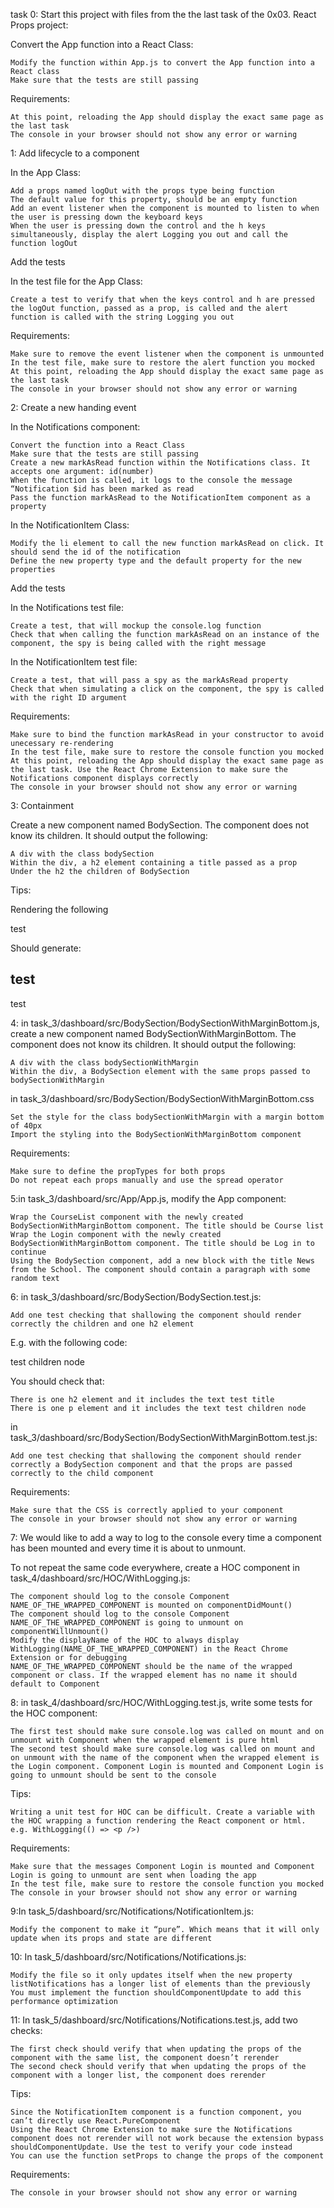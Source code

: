 task 0:
Start this project with files from the the last task of the 0x03. React Props project:

Convert the App function into a React Class:

    Modify the function within App.js to convert the App function into a React class
    Make sure that the tests are still passing

Requirements:

    At this point, reloading the App should display the exact same page as the last task
    The console in your browser should not show any error or warning

1:
Add lifecycle to a component

In the App Class:

    Add a props named logOut with the props type being function
    The default value for this property, should be an empty function
    Add an event listener when the component is mounted to listen to when the user is pressing down the keyboard keys
    When the user is pressing down the control and the h keys simultaneously, display the alert Logging you out and call the function logOut

Add the tests

In the test file for the App Class:

    Create a test to verify that when the keys control and h are pressed the logOut function, passed as a prop, is called and the alert function is called with the string Logging you out

Requirements:

    Make sure to remove the event listener when the component is unmounted
    In the test file, make sure to restore the alert function you mocked
    At this point, reloading the App should display the exact same page as the last task
    The console in your browser should not show any error or warning


2:
Create a new handing event

In the Notifications component:

    Convert the function into a React Class
    Make sure that the tests are still passing
    Create a new markAsRead function within the Notifications class. It accepts one argument: id(number)
    When the function is called, it logs to the console the message “Notification $id has been marked as read
    Pass the function markAsRead to the NotificationItem component as a property

In the NotificationItem Class:

    Modify the li element to call the new function markAsRead on click. It should send the id of the notification
    Define the new property type and the default property for the new properties

Add the tests

In the Notifications test file:

    Create a test, that will mockup the console.log function
    Check that when calling the function markAsRead on an instance of the component, the spy is being called with the right message

In the NotificationItem test file:

    Create a test, that will pass a spy as the markAsRead property
    Check that when simulating a click on the component, the spy is called with the right ID argument

Requirements:

    Make sure to bind the function markAsRead in your constructor to avoid unecessary re-rendering
    In the test file, make sure to restore the console function you mocked
    At this point, reloading the App should display the exact same page as the last task. Use the React Chrome Extension to make sure the Notifications component displays correctly
    The console in your browser should not show any error or warning


3:
Containment

Create a new component named BodySection. The component does not know its children. It should output the following:

    A div with the class bodySection
    Within the div, a h2 element containing a title passed as a prop
    Under the h2 the children of BodySection

Tips:

Rendering the following

<BodySection title="test">
  <p>test</p>
</BodySection>

Should generate:

<div className="bodySection">
  <h2>test</h2>
  <p>test</p>
</div>


4:
in task_3/dashboard/src/BodySection/BodySectionWithMarginBottom.js, create a new component named BodySectionWithMarginBottom. The component does not know its children. It should output the following:

    A div with the class bodySectionWithMargin
    Within the div, a BodySection element with the same props passed to bodySectionWithMargin

in task_3/dashboard/src/BodySection/BodySectionWithMarginBottom.css

    Set the style for the class bodySectionWithMargin with a margin bottom of 40px
    Import the styling into the BodySectionWithMarginBottom component

Requirements:

    Make sure to define the propTypes for both props
    Do not repeat each props manually and use the spread operator


5:in task_3/dashboard/src/App/App.js, modify the App component:

    Wrap the CourseList component with the newly created BodySectionWithMarginBottom component. The title should be Course list
    Wrap the Login component with the newly created BodySectionWithMarginBottom component. The title should be Log in to continue
    Using the BodySection component, add a new block with the title News from the School. The component should contain a paragraph with some random text


6:
in task_3/dashboard/src/BodySection/BodySection.test.js:

    Add one test checking that shallowing the component should render correctly the children and one h2 element

E.g. with the following code:

<BodySection title="test title">
  <p>test children node</p>
</BodySection>

You should check that:

    There is one h2 element and it includes the text test title
    There is one p element and it includes the text test children node

in task_3/dashboard/src/BodySection/BodySectionWithMarginBottom.test.js:

    Add one test checking that shallowing the component should render correctly a BodySection component and that the props are passed correctly to the child component

Requirements:

    Make sure that the CSS is correctly applied to your component
    The console in your browser should not show any error or warning


7:
We would like to add a way to log to the console every time a component has been mounted and every time it is about to unmount.

To not repeat the same code everywhere, create a HOC component in task_4/dashboard/src/HOC/WithLogging.js:

    The component should log to the console Component NAME_OF_THE_WRAPPED_COMPONENT is mounted on componentDidMount()
    The component should log to the console Component NAME_OF_THE_WRAPPED_COMPONENT is going to unmount on componentWillUnmount()
    Modify the displayName of the HOC to always display WithLogging(NAME_OF_THE_WRAPPED_COMPONENT) in the React Chrome Extension or for debugging
    NAME_OF_THE_WRAPPED_COMPONENT should be the name of the wrapped component or class. If the wrapped element has no name it should default to Component


8:
in task_4/dashboard/src/HOC/WithLogging.test.js, write some tests for the HOC component:

    The first test should make sure console.log was called on mount and on unmount with Component when the wrapped element is pure html
    The second test should make sure console.log was called on mount and on unmount with the name of the component when the wrapped element is the Login component. Component Login is mounted and Component Login is going to unmount should be sent to the console

Tips:

    Writing a unit test for HOC can be difficult. Create a variable with the HOC wrapping a function rendering the React component or html. e.g. WithLogging(() => <p />)

Requirements:

    Make sure that the messages Component Login is mounted and Component Login is going to unmount are sent when loading the app
    In the test file, make sure to restore the console function you mocked
    The console in your browser should not show any error or warning


9:In task_5/dashboard/src/Notifications/NotificationItem.js:

    Modify the component to make it “pure”. Which means that it will only update when its props and state are different


10:
In task_5/dashboard/src/Notifications/Notifications.js:

    Modify the file so it only updates itself when the new property listNotifications has a longer list of elements than the previously
    You must implement the function shouldComponentUpdate to add this performance optimization


11:
In task_5/dashboard/src/Notifications/Notifications.test.js, add two checks:

    The first check should verify that when updating the props of the component with the same list, the component doesn’t rerender
    The second check should verify that when updating the props of the component with a longer list, the component does rerender

Tips:

    Since the NotificationItem component is a function component, you can’t directly use React.PureComponent
    Using the React Chrome Extension to make sure the Notifications component does not rerender will not work because the extension bypass shouldComponentUpdate. Use the test to verify your code instead
    You can use the function setProps to change the props of the component

Requirements:

    The console in your browser should not show any error or warning

